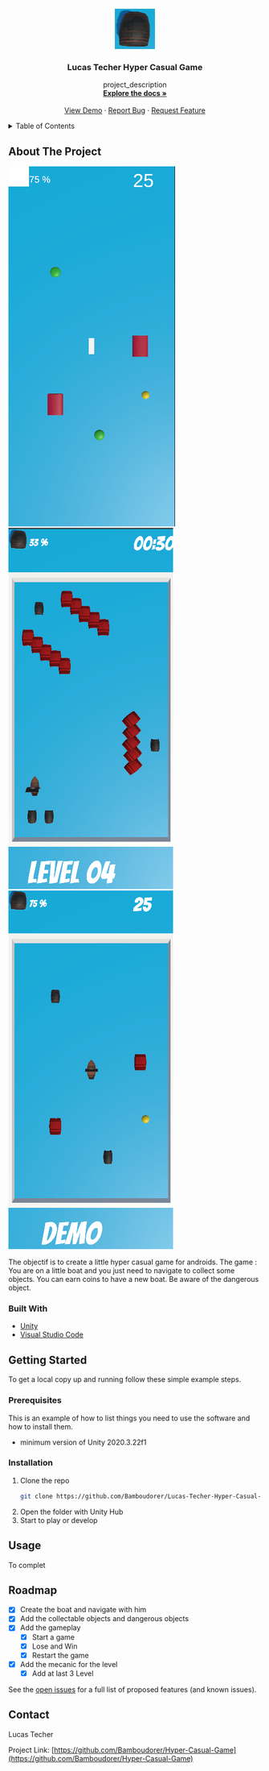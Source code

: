 <!-- To add when it will be open source -->
<!--
[![Contributors][contributors-shield]][contributors-url]
[![Forks][forks-shield]][forks-url]
[![Stargazers][stars-shield]][stars-url]
[![Issues][issues-shield]][issues-url]
[![MIT License][license-shield]][license-url]
[![LinkedIn][linkedin-shield]][linkedin-url]
-->


<!-- PROJECT LOGO -->
<br />
<div align="center">
  <a href="https://github.com/Bamboudorer/Lucas-Techer-Hyper-Casual-Game">
    <img src="Screenshots/Screenshot02.png" alt="Logo" width="80" height="80">
  </a>

<h3 align="center">Lucas Techer Hyper Casual Game</h3>

  <p align="center">
    project_description
    <br />
    <a href="https://github.com/Bamboudorer/Lucas-Techer-Hyper-Casual-Game"><strong>Explore the docs »</strong></a>
    <br />
    <br />
    <a href="https://github.com/Bamboudorer/Lucas-Techer-Hyper-Casual-Game">View Demo</a>
    ·
    <a href="https://github.com/Bamboudorer/Lucas-Techer-Hyper-Casual-Game/issues">Report Bug</a>
    ·
    <a href="https://github.com/Bamboudorer/Lucas-Techer-Hyper-Casual-Game/issues">Request Feature</a>
  </p>
</div>



<!-- TABLE OF CONTENTS -->
<details>
  <summary>Table of Contents</summary>
  <ol>
    <li>
      <a href="#about-the-project">About The Project</a>
      <ul>
        <li><a href="#built-with">Built With</a></li>
      </ul>
    </li>
    <li>
      <a href="#getting-started">Getting Started</a>
      <ul>
        <li><a href="#prerequisites">Prerequisites</a></li>
        <li><a href="#installation">Installation</a></li>
      </ul>
    </li>
    <li><a href="#usage">Usage</a></li>
    <li><a href="#roadmap">Roadmap</a></li>
    <li><a href="#contributing">Contributing</a></li>
    <li><a href="#license">License</a></li>
    <li><a href="#contact">Contact</a></li>
    <li><a href="#acknowledgments">Acknowledgments</a></li>
  </ol>
</details>



<!-- ABOUT THE PROJECT -->
## About The Project

[![Product Name Screen Shot][product-screenshot]](https://example.com)
[![Product Name Screen Shot][product-screenshot03]](https://example.com)
[![Product Name Screen Shot][product-screenshot04]](https://example.com)

The objectif is to create a little hyper casual game for androids. The game : </br>
You  are on a little boat and you just need to navigate to collect some objects.
You can earn coins to have a new boat. Be aware of the dangerous object.



### Built With

* [Unity](https://unity.com)
* [Visual Studio Code](https://code.visualstudio.com)



<!-- GETTING STARTED -->
## Getting Started

To get a local copy up and running follow these simple example steps.

### Prerequisites

This is an example of how to list things you need to use the software and how to install them.
* minimum version of Unity 2020.3.22f1

### Installation

1. Clone the repo
   ```sh
   git clone https://github.com/Bamboudorer/Lucas-Techer-Hyper-Casual-Game.git
   ```
2. Open the folder with Unity Hub
3. Start to play or develop

<!-- Back To Top -->
<!-- <p align="right">(<a href="#top">back to top</a>)</p> -->



<!-- USAGE EXAMPLES -->
## Usage

To complet

<!-- To complete
_For more examples, please refer to the [Documentation](https://example.com)_
-->



<!-- ROADMAP -->
## Roadmap

- [x] Create the boat and navigate with him
- [x] Add the collectable objects and dangerous objects
- [x] Add the gameplay
    - [x] Start a game
    - [x] Lose and Win
    - [x] Restart the game
- [x] Add the mecanic for the level
    - [x]  Add at last 3 Level

See the [open issues](https://github.com/Bamboudorer/Lucas-Techer-Hyper-Casual-Game/issues) for a full list of proposed features (and known issues).



<!-- CONTRIBUTING -->
<!-- To uncomment in open source mod
## Contributing

Contributions are what make the open source community such an amazing place to learn, inspire, and create. Any contributions you make are **greatly appreciated**.

If you have a suggestion that would make this better, please fork the repo and create a pull request. You can also simply open an issue with the tag "enhancement".
Don't forget to give the project a star! Thanks again!

1. Fork the Project
2. Create your Feature Branch (`git checkout -b feature/AmazingFeature`)
3. Commit your Changes (`git commit -m 'Add some AmazingFeature'`)
4. Push to the Branch (`git push origin feature/AmazingFeature`)
5. Open a Pull Request

-->


<!-- LICENSE -->
<!-- To uncomment in open source mod
## License

Distributed under the MIT License. See `LICENSE.txt` for more information.

-->


<!-- CONTACT -->
## Contact

Lucas Techer  <!-- email -->

Project Link: [https://github.com/Bamboudorer/Hyper-Casual-Game](https://github.com/Bamboudorer/Hyper-Casual-Game)



<!-- ACKNOWLEDGMENTS -->
<!-- To uncomment in open source mod
## Acknowledgments

* []()
* []()
* []()

-->


<!-- MARKDOWN LINKS & IMAGES -->
<!-- https://www.markdownguide.org/basic-syntax/#reference-style-links -->
[contributors-shield]: https://img.shields.io/github/contributors/Bamboudorer/Lucas-Techer-Hyper-Casual-Game.svg?style=for-the-badge
[contributors-url]: https://github.com/Bamboudorer/Lucas-Techer-Hyper-Casual-Game/graphs/contributors
[forks-shield]: https://img.shields.io/github/forks/Bamboudorer/Lucas-Techer-Hyper-Casual-Game.svg?style=for-the-badge
[forks-url]: https://github.com/Bamboudorer/Lucas-Techer-Hyper-Casual-Game/network/members
[stars-shield]: https://img.shields.io/github/stars/Bamboudorer/Lucas-Techer-Hyper-Casual-Game.svg?style=for-the-badge
[stars-url]: https://github.com/Bamboudorer/Lucas-Techer-Hyper-Casual-Game/stargazers
[issues-shield]: https://img.shields.io/github/issues/Bamboudorer/Lucas-Techer-Hyper-Casual-Game.svg?style=for-the-badge
[issues-url]: https://github.com/Bamboudorer/Lucas-Techer-Hyper-Casual-Game/issues
[license-shield]: https://img.shields.io/github/license/Bamboudorer/Lucas-Techer-Hyper-Casual-Game.svg?style=for-the-badge
[license-url]: https://github.com/Bamboudorer/Lucas-Techer-Hyper-Casual-Game/blob/master/LICENSE.txt
[linkedin-shield]: https://img.shields.io/badge/-LinkedIn-black.svg?style=for-the-badge&logo=linkedin&colorB=555
[linkedin-url]: https://linkedin.com/in/lucas-techer
[product-screenshot]: Screenshots/Screenshot01.png
[product-screenshot03]: Screenshots/Screenshot03.png
[product-screenshot04]: Screenshots/Screenshot04.png
